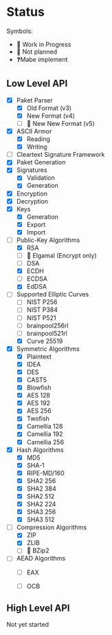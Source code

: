# Status

Symbols:

- 🚧 Work in Progress
- 🚫 Not planned
- ❓Mabe implement

## Low Level API

- [x] Paket Parser
  - [x] Old Format (v3)
  - [x] New Format (v4)
  - [ ] 🚧 New New Format (v5)
- [x] ASCII Armor
  - [x] Reading
  - [x] Writing
- [ ] Cleartext Signature Framework
- [x] Paket Generation
- [x] Signatures
  - [x] Validation
  - [x] Generation
- [x] Encryption
- [x] Decryption
- [x] Keys
  - [x] Generation
  - [x] Export
  - [x] Import
- [ ] Public-Key Algorithms
  - [x] RSA
  - [ ] 🚫 Elgamal (Encrypt only)
  - [ ] DSA
  - [x] ECDH
  - [ ] ECDSA
  - [x] EdDSA
- [ ] Supported Elliptic Curves
  - [ ] NIST P256
  - [ ] NIST P384
  - [ ] NIST P521
  - [ ] brainpool256rl
  - [ ] brainpool521rl
  - [x] Curve 25519
- [x] Symmetric Algorithms
  - [x] Plaintext
  - [x] IDEA
  - [x] DES
  - [x] CAST5
  - [x] Blowfish
  - [x] AES 128
  - [x] AES 192
  - [x] AES 256
  - [x] Twofish
  - [x] Camellia 128
  - [x] Camellia 192
  - [x] Camellia 256
- [x] Hash Algorithms
  - [x] MD5
  - [x] SHA-1
  - [x] RIPE-MD/160
  - [x] SHA2 256
  - [x] SHA2 384
  - [x] SHA2 512
  - [x] SHA2 224
  - [x] SHA3 256
  - [x] SHA3 512
- [ ] Compression Algorithms
  - [x] ZIP
  - [x] ZLIB
  - [ ] 🚫 BZip2
- [ ] AEAD Algorithms
  - [ ] EAX
  - [ ] OCB





## High Level API

Not yet started
